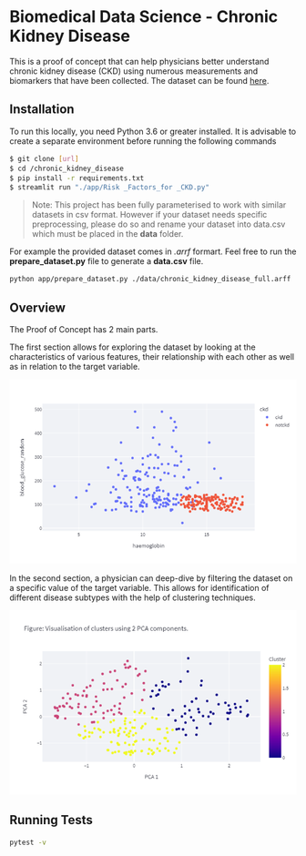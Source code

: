 # Biomedical Data Science - Chronic Kidney Disease
This is a proof of concept that can help physicians better understand chronic kidney disease (CKD) using numerous measurements and biomarkers that have been collected. The dataset can be found [here](https://archive.ics.uci.edu/ml/datasets/Chronic_Kidney_Disease).

## Installation
To run this locally, you need Python 3.6 or greater installed. It is advisable to create a separate environment before running the following commands
```sh
$ git clone [url]
$ cd /chronic_kidney_disease
$ pip install -r requirements.txt
$ streamlit run "./app/Risk _Factors_for _CKD.py"
```
> Note: This project has been fully parameterised to work with similar datasets in csv format. However if your dataset needs specific preprocessing, please do so and rename your dataset into data.csv which must be placed in the **data** folder.

For example the provided dataset comes in _.arrf_ formart. Feel free to run the **prepare_dataset.py** file to generate a **data.csv** file.
```sh
python app/prepare_dataset.py ./data/chronic_kidney_disease_full.arff
```
## Overview
The Proof of Concept has 2 main parts. 

The first section allows for exploring the dataset by looking at the characteristics of various features, their relationship with each other as well as in relation to the target variable.

<img src="/assets/scatter.png">

In the second section, a physician can deep-dive by filtering the dataset on a specific value of the target variable. This allows for identification of different disease subtypes with the help of clustering techniques.

<img src="/assets/cluster.png">

## Running Tests
```sh
pytest -v
```
